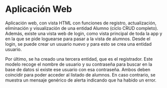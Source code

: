 # Aplicación Web

Aplicación web, con vista HTML con funciones de registro, actualización, eliminación y visualización de una entidad Alumno (ciclo CRUD completo). Además, existe una vista web de login, como vista principal de toda la app y en la que se pide loguearse para pasar a la vista de alumnos. Desde el login, se puede crear un usuario nuevo y para esto se crea una entidad usuario.

Por último, se ha creado una tercera entidad, que es el registrador. Este modelo recoge el nombre de usuario y su contraseña para buscar en la base de datos si existe ese usuario con esa contraseña. Ambos deben coincidir para poder acceder al listado de alumnos. En caso contrario, se muestra un mensaje genérico de alerta indicando que ha habido un error.
